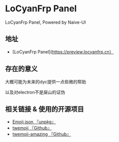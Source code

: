 # LoCyanFrp Panel

LoCyanFrp Panel, Powered by Naive-UI

## 地址

- [LoCyanFrp Panel](https://preview.locyanfrp.cn）

## 存在的意义

大概可能为未来的dyc提供一点些微的帮助

以及对electron不是屎山的证伪

## 相关链接 & 使用的开源项目

- [Emoji.json 『unpkg』](https://unpkg.com/emoji.json@14.0.0/emoji.json)
- [twemoji 『Github』](https://github.com/twitter/twemoji)
- [twemoji-amazing 『Github』](https://github.com/SebastianAigner/twemoji-amazing)
